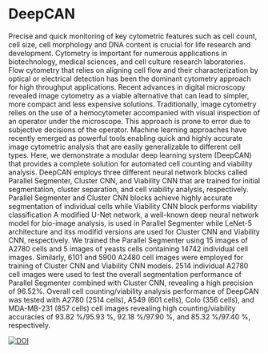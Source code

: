 # DeepCAN
Precise and quick monitoring of key cytometric features such as cell count, cell size, cell morphology and DNA content is crucial for life research and development. Cytometry is important for numerous applications in biotechnology, medical sciences, and cell culture research laboratories. Flow cytometry that relies on aligning cell flow and their characterization by optical or electrical detection has been the dominant cytometry approach for high throughput applications. Recent advances in digital microscopy revealed image cytometry as a viable alternative that can lead to simpler, more compact and less expensive solutions. Traditionally, image cytometry relies on the use of a hemocytometer accompanied with visual inspection of an operator under the microscope. This approach is prone to error due to subjective decisions of the operator. Machine learning approaches have recently emerged as powerful tools enabling quick and highly accurate image cytometric analysis that are easily generalizable to different cell types. Here, we demonstrate a modular deep learning system (DeepCAN) that provides a complete solution for automated cell counting and viability analysis. DeepCAN employs three different neural network blocks called Parallel Segmenter, Cluster CNN, and Viability CNN that are trained for initial segmentation, cluster separation, and cell viability analysis, respectively. Parallel Segmenter and Cluster CNN blocks achieve highly accurate segmentation of individual cells while Viability CNN block performs viability classification A modified U-Net network, a well-known deep neural network model for bio-image analysis, is used in Parallel Segmenter while LeNet-5 architecture and itss modifid versions are used for Cluster CNN and Viability CNN, respectively. We trained the Parallel Segmenter using 15 images of A2780 cells and 5 images of yeasts cells containing 14742 individual cell images. Similarly, 6101 and 5900 A2480 cell images were employed for training of Cluster CNN and Viability CNN models. 2514 individual A2780 cell images were used to test the overall segmentation performance of Parallel Segmenter combined with Cluster CNN, revealing a high precision of 96.52%. Overall cell counting/viability analysis performance of DeepCAN was tested with A2780 (2514 cells), A549 (601 cells), Colo (356 cells), and MDA-MB-231 (857 cells) cell images revealing high counting/viability accuracies of 93.82 %/95.93 %, 92.18 %/97.90 %, and 85.32 %/97.40 %, respectively.

 
[![DOI](https://zenodo.org/badge/DOI/10.5281/zenodo.6278011.svg)](https://doi.org/10.5281/zenodo.6278011)
